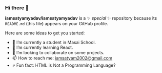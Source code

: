 ### Hi there 👋


**iamsatyamyadav/iamsatyamyadav** is a ✨ _special_ ✨ repository because its `README.md` (this file) appears on your GitHub profile.

Here are some ideas to get you started:

- 🔭 I’m currently a student in Masai School.
- 🌱 I’m currently learning React.
- 👯 I’m looking to collaborate on some projects.
- 📫 How to reach me: iamsatyam2002@gmail.com
- ⚡ Fun fact: HTML is Not a Programming Language?

